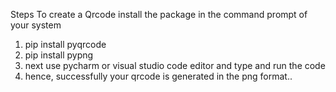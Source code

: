 Steps To create a Qrcode 
install the package in the command prompt of your system
1. pip install pyqrcode
2. pip install pypng
3. next use pycharm or visual studio code editor and type and run the code
4. hence, successfully your qrcode is generated in the png format..
